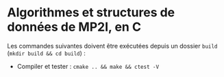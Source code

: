 # Algorithmes et structures de données de MP2I, en C

Les commandes suivantes doivent être exécutées depuis un dossier `build` (`mkdir build && cd build`) :  
- Compiler et tester : `cmake .. && make && ctest -V`
